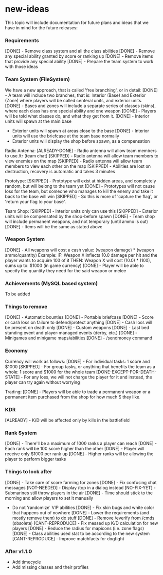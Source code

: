 # new-ideas

This topic will include documentation for future plans and ideas that we have in mind for the future releases:


### Requirements

[DONE] - Remove class system and all the class abilities
[DONE] - Remove any special ability granted by score or ranking up
[DONE] - Remove items that provide any special ability
[DONE] - Prepare the team system to work with those ideas


### Team System (FileSystem)

We have a new approach, that is called 'free branching', or in detail:
[DONE] - A team will include two branches, that is: Interior (Base) and Exterior (Zone) where players will be called centeral units, and exterior units.
[DONE] - Bases and zones will include a separate series of classes (skins), where each class has one special ability and one weapon
[DONE] - Players will be told what classes do, and what they get from it.
[DONE] - Interior units will spawn at the main base
- Exterior units will spawn at areas close to the base
[DONE] - Interior units will use the briefcase at the team base normally
- Exterior units will display the shop before spawn, as a compensation

Radio Antenna:
[ALREADY-DONE] - Radio antenna will allow team members to use /tr (team chat)
[SKIPPED] - Radio antenna will allow team members to view enemies on the map
[SKIPPED] - Radio antenna will allow team members to view each other on the map
[SKIPPED] - Abilities are lost on destruction, recovery is automatic and takes 3 minutes

Prototype:
[SKIPPED] - Prototype will exist at hidden areas, and completely random, but will belong to the team yet
[DONE] - Prototypes will not cause loss for the team, but someone who manages to kill the enemy and take it back to the base will win
[SKIPPED] - So this is more of 'capture the flag', or 'return your flag to your base'.

Team Shop:
[SKIPPED] - Interior units only can use this
[SKIPPED] - Exterior units will be compensated by the shop-before spawn
[DONE] - Team shop will include permanent weapons, and not temporary (until ammo is out)
[DONE] - Items will be the same as stated above


### Weapon System

[DONE] - All weapons will cost a cash value: (weapon damage) * (weapon ammo/quantity)
    Example:
        IF: Weapon X inflects 10.0 damage per hit and the player wants to acquire 100 of it
        THEN: Weapon X will cost (10.0) * (100), sums up to: $1000 (in game currency)
[DONE] - Player will be able to specify the quantity they need for the said weapon or melee


### Achievements (MySQL based system)

To be added


### Things to remove

[DONE] - Automatic bounties
[DONE] - Portable briefcase
[DONE] - Score or cash loss on failure to defend/protect anything
[DONE] - Cash loss will be present on death only
[DONE] - Custom weapons
[DONE] - Last bed standing event and player-managed events (derby, etc.)
[DONE] - Minigames and minigame maps/abilities
[DONE] - /sendmoney command


### Economy

Currency will work as follows:
[DONE] - For individual tasks: 1 score and $1000
[SKIPPED] - For group tasks, or anything that benefits the team as a whole: 1 score and $1000 for the whole team
[DONE-EXCEPT-FOR-DEATH-STATE] - For any loss, we will not charge the player for it and instead, the player can try again without worrying

Trading:
[DONE] - Players will be able to trade a permanent weapon or a permanent item purchased from the shop for how much $ they like.


### KDR

[ALREADY] - K/D will be affected only by kills in the battlefield


### Rank System

[DONE] - There'll be a maximum of 1000 ranks a player can reach
[DONE] - Each rank will be 100 score higher than the other
[DONE] - Player will receive only $1000 per rank up
[DONE] - Higher ranks will be allowing the player to perform bigger tasks


### Things to look after

[DONE] - Take care of score farming for zones
[DONE] - Fix confusing chat messages
[NOT-NEEDED] - Display /top in a dialog instead
[NO-FIX-YET] - Submarines still throw players in the air
[DONE] - Time should stick to the morning and allow players to set it manually
- Do not 'randomize' VIP abilities
[DONE] - Fix skin bugs and white color that happens out of nowhere
[DONE] - Lower the requirements (and mostly remove them) to do stuff
[DONE] - Remove /everify from /cmds (obsolete)
[CANT-REPRODUCE] - Fix messed up K/D calculation for new players
[DONE] - Reduce the radius for mapicons (i.e. zone flags)
[DONE] - Class abilities used stat to be according to the new system
[CANT-REPRODUCE] - Improve matchfacts for dogfight

### After v1.1.0

- Add timecycle
- Add missing classes and their profiles
